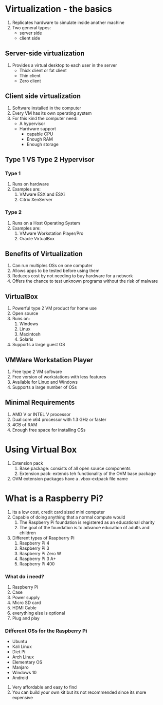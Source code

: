 # Virtualization - the basics
1. Replicates hardware to simulate inside another machine
2. Two general types:
   * server side
   * client side 
## Server-side virtualization
1. Provides a virtual desktop to each user in the server
   * Thick client or fat client
   * Thin client
   * Zero client 
## Client side virtualization
1. Software installed in the computer
2. Every VM has its own operating system
3. For this kind the computer need:
   * A hypervisor
   * Hardware support
     * capable CPU
     * Enough RAM
     * Enough storage
## Type 1 VS Type 2 Hypervisor
### Type 1
1. Runs on hardware
2. Examples are:
   1. VMware ESX and ESXi
   2. Citrix XenServer
### Type 2
1. Runs on a Host Operating System
2. Examples are:
   1. VMware Workstation Player/Pro
   2. Oracle VirtualBox
## Benefits of Virtualization
1. Can run multiples OSs on one computer
2. Allows apps to be tested before using them 
3. Reduces cost by not needing to buy hardware for a network
4. Offers the chance to test unknown programs without the risk of malware
## VirtualBox
1. Powerful type 2 VM product for home use
2. Open source
3. Runs on:
   1. Windows
   2. Linux
   3. Macintosh
   4. Solaris
4. Supports a large guest OS
## VMWare Workstation Player
1. Free type 2 VM software
2. Free version of workstations with less features
3. Available for Linux and Windows
4. Supports a large number of OSs
## Minimal Requirements
1. AMD V or INTEL V processor
2. Dual core x64 processor with 1.3 GHz or faster
3. 4GB of RAM
4. Enough free space for installing OSs
# Using Virtual Box
1. Extension pack
   1. Base package: consists of all open source components
   2. Extension pack: extends teh functionality of the OVM base package
2. OVM extension packages have a .vbox-extpack file name
# What is a Raspberry Pi?
1. Its a low cost, credit card sized mini computer
2. Capable of doing anything that a normal compute would
   1. The Raspberry Pi foundation is registered as an educational charity
   2. The goal of the foundation is to advance education of adults and children
3. Different types of Raspberry Pi
   1. Raspberry Pi 4
   2. Raspberry Pi 3 
   3. Raspberry Pi Zero W
   4. Raspberry Pi 3 A+
   5. Raspberry Pi 400
### What do i need?
1. Raspberry Pi
2. Case
3. Power supply
4. Micro SD card
5. HDMI Cable
6. everything else is optional
7. Plug and play
### Different OSs for the Raspberry Pi
* Ubuntu
* Kali Linux
* Diet Pi
* Arch Linux
* Elementary OS
* Manjaro
* Windows 10
* Android

1. Very affordable and easy to find
2. You can build your own kit but its not recommended since its more expensive 



